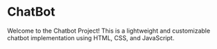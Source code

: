 # ChatBot
Welcome to the Chatbot Project! This is a lightweight and customizable chatbot implementation using HTML, CSS, and JavaScript.
